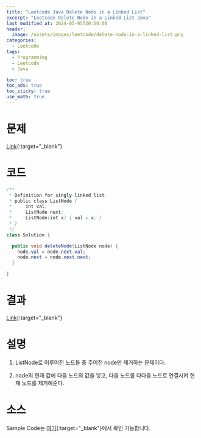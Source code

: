 ```yaml
---
title: "Leetcode Java Delete Node in a Linked List"
excerpt: "Leetcode Delete Node in a Linked List Java"
last_modified_at: 2024-05-05T20:50:00
header:
  image: /assets/images/leetcode/delete-node-in-a-linked-list.png
categories:
  - Leetcode
tags:
  - Programming
  - Leetcode
  - Java

toc: true
toc_ads: true
toc_sticky: true
use_math: true
---
```

# 문제
[Link](https://leetcode.com/problems/delete-node-in-a-linked-list/){:target="_blank"}

# 코드
```java
/**
 * Definition for singly-linked list.
 * public class ListNode {
 *     int val;
 *     ListNode next;
 *     ListNode(int x) { val = x; }
 * }
 */
class Solution {

  public void deleteNode(ListNode node) {
    node.val = node.next.val;
    node.next = node.next.next;
  }

}
```

# 결과
[Link](https://leetcode.com/problems/delete-node-in-a-linked-list/submissions/1249968317/){:target="_blank"}

# 설명
1. ListNode로 이루어진 노드들 중 주어진 node만 제거하는 문제이다.

2. node의 현재 값에 다음 노드의 값을 넣고, 다음 노드를 다다음 노드로 연결시켜 현재 노드를 제거해준다.

# 소스
Sample Code는 [여기](https://github.com/GracefulSoul/leetcode/blob/master/src/main/java/gracefulsoul/problems/DeleteNodeInALinkedList.java){:target="_blank"}에서 확인 가능합니다.